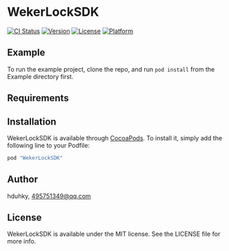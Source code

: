 # WekerLockSDK

[![CI Status](http://img.shields.io/travis/hduhky/WekerLockSDK.svg?style=flat)](https://travis-ci.org/hduhky/WekerLockSDK)
[![Version](https://img.shields.io/cocoapods/v/WekerLockSDK.svg?style=flat)](http://cocoapods.org/pods/WekerLockSDK)
[![License](https://img.shields.io/cocoapods/l/WekerLockSDK.svg?style=flat)](http://cocoapods.org/pods/WekerLockSDK)
[![Platform](https://img.shields.io/cocoapods/p/WekerLockSDK.svg?style=flat)](http://cocoapods.org/pods/WekerLockSDK)

## Example

To run the example project, clone the repo, and run `pod install` from the Example directory first.

## Requirements

## Installation

WekerLockSDK is available through [CocoaPods](http://cocoapods.org). To install
it, simply add the following line to your Podfile:

```ruby
pod "WekerLockSDK"
```

## Author

hduhky, 495751349@qq.com

## License

WekerLockSDK is available under the MIT license. See the LICENSE file for more info.
